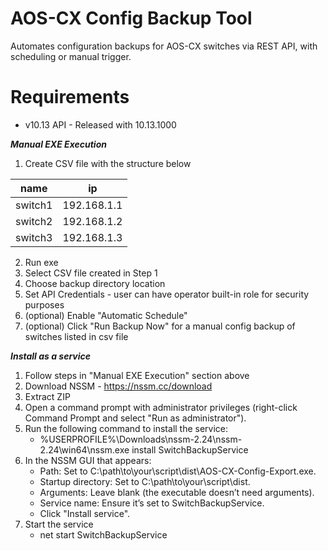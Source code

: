 # AOS-CX Config Backup Tool
Automates configuration backups for AOS-CX switches via REST API, with scheduling or manual trigger.

# Requirements
 - v10.13 API - Released with 10.13.1000

***Manual EXE Execution***
1. Create CSV file with the structure below

  | name    | ip           |
  |---------|--------------|
  | switch1 | 192.168.1.1  |
  | switch2 | 192.168.1.2  |
  | switch3 | 192.168.1.3  |

2. Run exe
3. Select CSV file created in Step 1
4. Choose backup directory location
5. Set API Credentials - user can have operator built-in role for security purposes
6. (optional) Enable "Automatic Schedule"
7. (optional) Click "Run Backup Now" for a manual config backup of switches listed in csv file

***Install as a service***
1. Follow steps in "Manual EXE Execution" section above
2. Download NSSM - https://nssm.cc/download
3. Extract ZIP
4. Open a command prompt with administrator privileges (right-click Command Prompt and select "Run as administrator").
5. Run the following command to install the service:
   - %USERPROFILE%\Downloads\nssm-2.24\nssm-2.24\win64\nssm.exe install SwitchBackupService
6. In the NSSM GUI that appears:
   - Path: Set to C:\path\to\your\script\dist\AOS-CX-Config-Export.exe.
   - Startup directory: Set to C:\path\to\your\script\dist.
   - Arguments: Leave blank (the executable doesn’t need arguments).
   - Service name: Ensure it’s set to SwitchBackupService.
   - Click "Install service".
8. Start the service
   - net start SwitchBackupService
